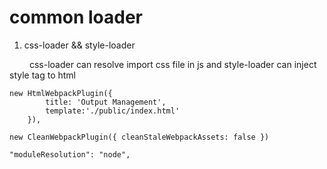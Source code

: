 # common loader

1. css-loader && style-loader

&emsp;&emsp; css-loader can resolve import css file in js and  style-loader can inject style tag to html 

```
new HtmlWebpackPlugin({
        title: 'Output Management',
        template:'./public/index.html'
    }),

```

```
new CleanWebpackPlugin({ cleanStaleWebpackAssets: false })
```
```
"moduleResolution": "node",
```
